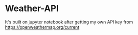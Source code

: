 # Weather-API
It's built on jupyter notebook after getting my own API key from https://openweathermap.org/current
